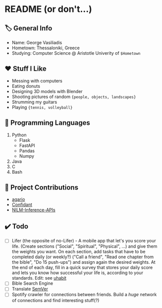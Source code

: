 # README (or don't...)

## 🏷️ General Info
- Name: George Vasiliadis
- Hometown: Thessaloniki, Greece
- Studying: Computer Science @ Aristotle Univerity of `$Hometown`

## ❤️ Stuff I Like
- Messing with computers
- Eating donuts
- Designing 3D models with Blender
- Shooting pictures of random `{people, objects, landscapes}`
- Strumming my guitars
- Playing `{tennis, volleyball}`

## 🔨 Programming Languages
1. Python
    - Flask
    - FastAPI
    - Pandas
    - Numpy
3. Java
4. C
5. Bash

## 📂 Project Contributions
- [agario](https://github.com/Viliami/agario)
- [Confidant](https://github.com/emregeldegul/confidant)
- [NILM-Inference-APIs](https://github.com/Virtsionis/NILM-Inference-APIs)

## ✔️ Todo
- [ ] Lifer (the opposite of no-Lifer) - A mobile app that let's you score your life. (Create sections ("Social", "Spiritual", "Physical", ...) and give them the weights you want. On each section, add tasks that have to be completed daily (or weekly?) ("Call a friend", "Read one chapter from the bible", "Do 15 push-ups") and assign again the desired weights. At the end of each day, fill in a quick survey that stores your daily score and lets you know how successful your life is, according to your standards. Edit: see [uhabit](https://github.com/iSoron/uhabits)
- [ ] Bible Search Engine
- [ ] Translate [SemVer](https://github.com/semver/semver)
- [ ] Spotify crawler for connections between friends. Build a *huge* network of connections and find interesting stuff(?)
